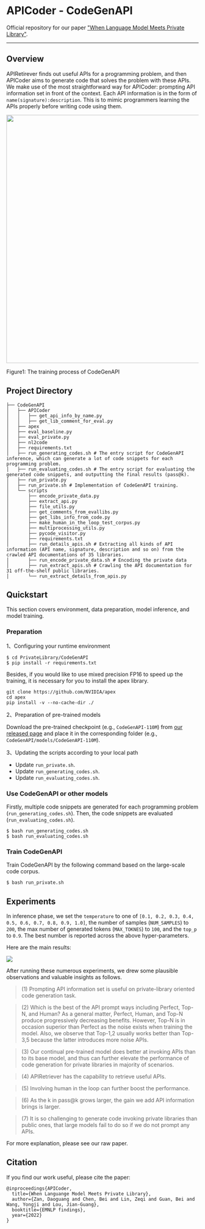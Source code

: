 # APICoder - CodeGenAPI

Official repository for our paper ["When Language Model Meets Private Library"](https://arxiv.org/pdf/2210.17236.pdf).

---

## Overview

APIRetirever finds out useful APIs for a programming problem, and then APICoder aims to generate code that solves the problem with these APIs. We make use of the most straightforward way for APICoder: prompting API information set in front of the context. Each API information is in the form of `name(signature):description`. This is to mimic programmers learning the APIs properly before writing code using them.

<img src=https://s3.bmp.ovh/imgs/2022/09/27/3691aaf9d0421991.png width=650 />

Figure1: The training process of CodeGenAPI

## Project Directory
```shell
├── CodeGenAPI
│   ├── APICoder
│   │   ├── get_api_info_by_name.py
│   │   ├── get_lib_comment_for_eval.py
│   ├── apex
│   ├── eval_baseline.py
│   ├── eval_private.py
│   ├── nl2code
│   ├── requirements.txt
│   ├── run_generating_codes.sh # The entry script for CodeGenAPI inference, which can generate a lot of code snippets for each programming problem.
│   ├── run_evaluating_codes.sh # The entry script for evaluating the generated code snippets, and outputting the final results (pass@k).
│   ├── run_private.py
│   ├── run_private.sh # Implementation of CodeGenAPI training.
│   └── scripts
│       ├── encode_private_data.py
│       ├── extract_api.py
│       ├── file_utils.py
│       ├── get_comments_from_evallibs.py
│       ├── get_libs_info_from_code.py
│       ├── make_human_in_the_loop_test_corpus.py
│       ├── multiprocessing_utils.py
│       ├── pycode_visitor.py
│       ├── requirements.txt
│       ├── run_details_apis.sh # Extracting all kinds of API information (API name, signature, description and so on) from the crawled API documentations of 35 libraries.
│       ├── run_encode_private_data.sh # Encoding the private data
│       ├── run_extract_apis.sh # Crawling the API documentation for 31 off-the-shelf public libraries.
│       └── run_extract_details_from_apis.py
```

## Quickstart

This section covers environment, data preparation, model inference, and model training.

### Preparation

1、Configuring your runtime environment

```
$ cd PrivateLibrary/CodeGenAPI
$ pip install -r requirements.txt
```
Besides, if you would like to use mixed precision FP16 to speed up the training, it is necessary for you to install the apex library.
```
git clone https://github.com/NVIDIA/apex
cd apex
pip install -v --no-cache-dir ./
```

2、Preparation of pre-trained models

Download the pre-trained checkpoint (e.g., `CodeGenAPI-110M`) from [our released page](https://github.com/microsoft/PyCodeGPT/releases/download/Private-Library/CodeGenAPI-350M-mono.zip) and place it in the corresponding folder (e.g., `CodeGenAPI/models/CodeGenAPI-110M`).

3、Updating the scripts according to your local path

- Update `run_private.sh`.
- Update `run_generating_codes.sh`.
- Update `run_evaluating_codes.sh`.

### Use CodeGenAPI or other models

Firstly, multiple code snippets are generated for each programming problem (`run_generating_codes.sh`). Then, the code snippets are evaluated (`run_evaluating_codes.sh`).

```
$ bash run_generating_codes.sh
$ bash run_evaluating_codes.sh
```

### Train CodeGenAPI

Train CodeGenAPI by the following command based on the large-scale code corpus.

```
$ bash run_private.sh
```

## Experiments

In inference phase, we set the `temperature` to one of `[0.1, 0.2, 0.3, 0.4, 0.5, 0.6, 0.7, 0.8, 0.9, 1.0]`, the number of samples (`NUM_SAMPLES`) to `200`, the max number of generated tokens (`MAX_TOKNES`) to `100`, and the `top_p` to `0.9`. The best number is reported across the above hyper-parameters.

Here are the main results:

![](https://s3.bmp.ovh/imgs/2022/09/27/1f28c06f5cc05bcc.png)

After running these numerous experiments, we drew some plausible observations and valuable insights as follows.

> (1) Prompting API information set is useful on private-library oriented code generation task.

> (2) Which is the best of the API prompt ways including Perfect, Top-N, and Human? As a general matter, Perfect, Human, and Top-N produce progressively decreasing benefits. However, Top-N is in occasion superior than Perfect as the noise exists when training the model. Also, we observe that Top-1,2 usually works better than Top-3,5 because the latter introduces more noise APIs. 

> (3) Our continual pre-trained model does better at invoking APIs than to its base model, and thus can further elevate the performance of code generation for private libraries in majority of scenarios.

> (4) APIRetriever has the capability to retrieve useful APIs.

> (5) Involving human in the loop can further boost the performance.

> (6) As the k in pass@k grows larger, the gain we add API information brings is larger.

> (7) It is so challenging to generate code invoking private libraries than public ones, that large models fail to do so if we do not prompt any APIs.

For more explanation, please see our raw paper.

## Citation
If you find our work useful, please cite the paper:
```
@inproceedings{APICoder,
  title={When Languange Model Meets Private Library},
  author={Zan, Daoguang and Chen, Bei and Lin, Zeqi and Guan, Bei and Wang, Yongji and Lou, Jian-Guang},
  booktitle={EMNLP findings},
  year={2022}
}
```
